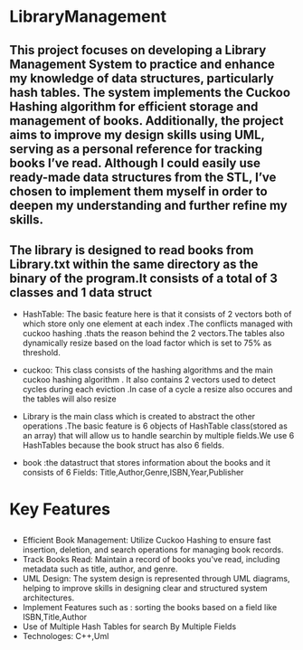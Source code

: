 # LibraryManagement

## This project focuses on developing a Library Management System to practice and enhance my knowledge of data structures, particularly hash tables. The system implements the Cuckoo Hashing algorithm for efficient storage and management of books. Additionally, the project aims to improve my design skills using UML, serving as a personal reference for tracking books I’ve read. Although I could easily use ready-made data structures from the STL, I’ve chosen to implement them myself in order to deepen my understanding and further refine my skills.

## The library is designed to read books from Library.txt within the same directory as the binary of the program.It consists of a total of 3 classes and 1 data struct
* HashTable: The basic feature here is that it consists of 2 vectors both of which store only one element at each index .The conflicts managed with cuckoo hashing .thats the reason behind the 2 vectors.The tables
  also dynamically resize based on the load factor which is set to 75% as threshold.

* cuckoo: This class consists of the hashing algorithms and the main cuckoo hashing algorithm . It also contains 2 vectors used to detect cycles during each eviction .In case of a cycle a resize also occures and the tables will also resize

* Library is the main class which is created to abstract the other operations .The basic feature is 6 objects of HashTable class(stored as an array) that will allow us to handle searchin by multiple fields.We use 6 HashTables because the book struct has also 6 fields.

* book :the datastruct that stores information about the books and it consists of 6 Fields: Title,Author,Genre,ISBN,Year,Publisher

# Key Features

##
- Efficient Book Management: Utilize Cuckoo Hashing to ensure fast insertion, deletion, and search operations for managing book records.
- Track Books Read: Maintain a record of books you've read, including metadata such as title, author, and genre.
- UML Design: The system design is represented through UML diagrams, helping to improve skills in designing clear and structured system architectures.
- Implement Features such as : sorting the books based on a field like ISBN,Title,Author
- Use of Multiple Hash Tables for search By Multiple Fields
- Technologes: C++,Uml



  
  
